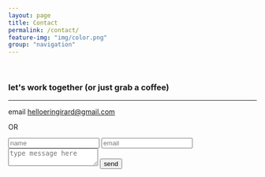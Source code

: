 ```yaml
---
layout: page
title: Contact
permalink: /contact/
feature-img: "img/color.png"
group: "navigation"
---
```


<br>

### let's work together (or just grab a coffee)
<hr>

email [helloeringirard@gmail.com](mailto:helloeringirard@gmail.com)

OR

<form action="https://getsimpleform.com/messages?form_api_token=ecdd7527e15d8092a29a85604e5e3938" method="post">
  <!-- the redirect_to is optional, the form will redirect to the referrer on submission -->
  <input type='hidden' name='redirect_to' value='https://eringirard.com/helloeringirard.github.io/thank-you/' />
  <input type='text' name='name' placeholder='name' />
  <input type='email' name='email' placeholder='email' />
  <textarea name='message' placeholder='type message here'></textarea>
  <input type='submit' value='send' />
</form>